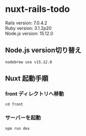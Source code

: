 # nuxt-rails-todo

Rails version: 7.0.4.2  
Ruby version: 3.1.2p20  
Node.js version: 15.12.0

## Node.js version切り替え

`nodebrew use v15.12.0`

## Nuxt 起動手順

### front ディレクトリへ移動
`cd front`

### サーバーを起動
`npm run dev`